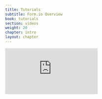 ```yaml
---
title: Tutorials
subtitle: Form.io Overview
book: tutorials
section: videos
weight: 20
chapter: intro
layout: chapter
---
```

<div class="embed-responsive embed-responsive-16by9">
  <iframe class="embed-responsive-item" src="https://www.youtube.com/embed/oLsP67qKVDs?rel=0&amp;showinfo=0" frameborder="0" allowfullscreen></iframe>
</div>

